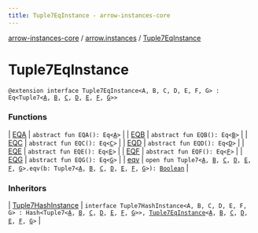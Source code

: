 ```yaml
---
title: Tuple7EqInstance - arrow-instances-core
---
```


[arrow-instances-core](../../index.html) / [arrow.instances](../index.html) / [Tuple7EqInstance](./index.html)

# Tuple7EqInstance

`@extension interface Tuple7EqInstance<A, B, C, D, E, F, G> : Eq<Tuple7<`[`A`](index.html#A)`, `[`B`](index.html#B)`, `[`C`](index.html#C)`, `[`D`](index.html#D)`, `[`E`](index.html#E)`, `[`F`](index.html#F)`, `[`G`](index.html#G)`>>`

### Functions

| [EQA](-e-q-a.html) | `abstract fun EQA(): Eq<`[`A`](index.html#A)`>` |
| [EQB](-e-q-b.html) | `abstract fun EQB(): Eq<`[`B`](index.html#B)`>` |
| [EQC](-e-q-c.html) | `abstract fun EQC(): Eq<`[`C`](index.html#C)`>` |
| [EQD](-e-q-d.html) | `abstract fun EQD(): Eq<`[`D`](index.html#D)`>` |
| [EQE](-e-q-e.html) | `abstract fun EQE(): Eq<`[`E`](index.html#E)`>` |
| [EQF](-e-q-f.html) | `abstract fun EQF(): Eq<`[`F`](index.html#F)`>` |
| [EQG](-e-q-g.html) | `abstract fun EQG(): Eq<`[`G`](index.html#G)`>` |
| [eqv](eqv.html) | `open fun Tuple7<`[`A`](index.html#A)`, `[`B`](index.html#B)`, `[`C`](index.html#C)`, `[`D`](index.html#D)`, `[`E`](index.html#E)`, `[`F`](index.html#F)`, `[`G`](index.html#G)`>.eqv(b: Tuple7<`[`A`](index.html#A)`, `[`B`](index.html#B)`, `[`C`](index.html#C)`, `[`D`](index.html#D)`, `[`E`](index.html#E)`, `[`F`](index.html#F)`, `[`G`](index.html#G)`>): `[`Boolean`](https://kotlinlang.org/api/latest/jvm/stdlib/kotlin/-boolean/index.html) |

### Inheritors

| [Tuple7HashInstance](../-tuple7-hash-instance/index.html) | `interface Tuple7HashInstance<A, B, C, D, E, F, G> : Hash<Tuple7<`[`A`](../-tuple7-hash-instance/index.html#A)`, `[`B`](../-tuple7-hash-instance/index.html#B)`, `[`C`](../-tuple7-hash-instance/index.html#C)`, `[`D`](../-tuple7-hash-instance/index.html#D)`, `[`E`](../-tuple7-hash-instance/index.html#E)`, `[`F`](../-tuple7-hash-instance/index.html#F)`, `[`G`](../-tuple7-hash-instance/index.html#G)`>>, `[`Tuple7EqInstance`](./index.html)`<`[`A`](../-tuple7-hash-instance/index.html#A)`, `[`B`](../-tuple7-hash-instance/index.html#B)`, `[`C`](../-tuple7-hash-instance/index.html#C)`, `[`D`](../-tuple7-hash-instance/index.html#D)`, `[`E`](../-tuple7-hash-instance/index.html#E)`, `[`F`](../-tuple7-hash-instance/index.html#F)`, `[`G`](../-tuple7-hash-instance/index.html#G)`>` |

